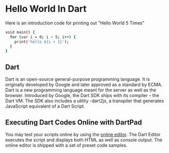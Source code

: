 # Hello World In Dart

Here is an introduction code for printing out "Hello World 5 Times"

```bash
void main() {
  for (var i = 0; i < 5; i++) {
    print('hello ${i + 1}');
  }
}
```

## Dart

Dart is an open-source general-purpose programming language. It is originally developed by Google and later approved as a standard by ECMA. Dart is a new programming language meant for the server as well as the browser. Introduced by Google, the Dart SDK ships with its compiler – the Dart VM. The SDK also includes a utility -dart2js, a transpiler that generates JavaScript equivalent of a Dart Script.

## Executing Dart Codes Online with DartPad

You may test your scripts online by using the [online editor](https://dartpad.dartlang.org/). The Dart Editor executes the script and displays both HTML as well as console output. The online editor is shipped with a set of preset code samples.